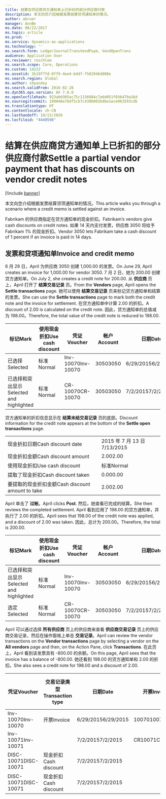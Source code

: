 ```yaml
---
title: 结算在供应商贷方通知单上已折扣的部分供应商付款
description: 本文向您介绍根据发票结算贷项通知单的情况。
author: abruer
manager: AnnBe
ms.date: 08/22/2017
ms.topic: article
ms.prod: ''
ms.service: dynamics-ax-applications
ms.technology: ''
ms.search.form: LedgerJournalTransVendPaym, VendOpenTrans
audience: Application User
ms.reviewer: roschlom
ms.search.scope: Core, Operations
ms.custom: 14222
ms.assetid: 2b19f7fd-9ff9-4ee4-bddf-f582946d008e
ms.search.region: Global
ms.author: shpandey
ms.search.validFrom: 2016-02-28
ms.dyn365.ops.version: AX 7.0.0
ms.openlocfilehash: 923ab0305ac75c1156984c7a6d051f036479a16d
ms.sourcegitcommit: 199848e78df5cb7c439b001bdbe1ece963593cdb
ms.translationtype: HT
ms.contentlocale: zh-CN
ms.lasthandoff: 10/13/2020
ms.locfileid: "4440598"
---
```

# <a name="settle-a-partial-vendor-payment-that-has-discounts-on-vendor-credit-notes"></a><span data-ttu-id="24d51-103">结算在供应商贷方通知单上已折扣的部分供应商付款</span><span class="sxs-lookup"><span data-stu-id="24d51-103">Settle a partial vendor payment that has discounts on vendor credit notes</span></span>

[!include [banner](../includes/banner.md)]

<span data-ttu-id="24d51-104">本文向您介绍根据发票结算贷项通知单的情况。</span><span class="sxs-lookup"><span data-stu-id="24d51-104">This article walks you through a scenario where a credit memo is settled against an invoice.</span></span>

<span data-ttu-id="24d51-105">Fabrikam 的供应商指定在贷方通知单的现金折扣。</span><span class="sxs-lookup"><span data-stu-id="24d51-105">Fabrikam’s vendors give cash discounts on credit notes.</span></span> <span data-ttu-id="24d51-106">如果 14 天内支付发票，供应商 3050 将给予 Fabrikam 1% 的现金折扣。</span><span class="sxs-lookup"><span data-stu-id="24d51-106">Vendor 3050 lets Fabrikam take a cash discount of 1 percent if an invoice is paid in 14 days.</span></span>

## <a name="invoice-and-credit-memo"></a><span data-ttu-id="24d51-107">发票和贷项通知单</span><span class="sxs-lookup"><span data-stu-id="24d51-107">Invoice and credit memo</span></span>
<span data-ttu-id="24d51-108">6 月 29 日，April 为供应商 3050 创建 1,000.00 的发票。</span><span class="sxs-lookup"><span data-stu-id="24d51-108">On June 29, April creates an invoice for 1,000.00 for vendor 3050.</span></span> <span data-ttu-id="24d51-109">7 月 2 日，她为 200.00 创建贷方通知单。</span><span class="sxs-lookup"><span data-stu-id="24d51-109">On July 2, she creates a credit note for 200.00.</span></span> <span data-ttu-id="24d51-110">从 **供应商** 页上，April 打开了 **结算交易记录** 页。</span><span class="sxs-lookup"><span data-stu-id="24d51-110">From the **Vendors** page, April opens the **Settle transactions** page.</span></span> <span data-ttu-id="24d51-111">她可以使用 **结算交易记录** 页来标记贷方通知单和结算的发票。</span><span class="sxs-lookup"><span data-stu-id="24d51-111">She can use the **Settle transactions** page to mark both the credit note and the invoice for settlement.</span></span> <span data-ttu-id="24d51-112">在贷方通知单中计算 2.00 的折扣。</span><span class="sxs-lookup"><span data-stu-id="24d51-112">A discount of 2.00 is calculated on the credit note.</span></span> <span data-ttu-id="24d51-113">因此，贷方通知单的总值减为 198.00。</span><span class="sxs-lookup"><span data-stu-id="24d51-113">Therefore, the total value of the credit note is reduced to 198.00.</span></span>

| <span data-ttu-id="24d51-114">标记</span><span class="sxs-lookup"><span data-stu-id="24d51-114">Mark</span></span>                     | <span data-ttu-id="24d51-115">使用现金折扣</span><span class="sxs-lookup"><span data-stu-id="24d51-115">Use cash discount</span></span> | <span data-ttu-id="24d51-116">凭证</span><span class="sxs-lookup"><span data-stu-id="24d51-116">Voucher</span></span>   | <span data-ttu-id="24d51-117">帐户</span><span class="sxs-lookup"><span data-stu-id="24d51-117">Account</span></span> | <span data-ttu-id="24d51-118">日期</span><span class="sxs-lookup"><span data-stu-id="24d51-118">Date</span></span>      | <span data-ttu-id="24d51-119">到期日期</span><span class="sxs-lookup"><span data-stu-id="24d51-119">Due date</span></span>  | <span data-ttu-id="24d51-120">开票</span><span class="sxs-lookup"><span data-stu-id="24d51-120">Invoice</span></span> | <span data-ttu-id="24d51-121">交易记录币种金额</span><span class="sxs-lookup"><span data-stu-id="24d51-121">Amount in transaction currency</span></span> | <span data-ttu-id="24d51-122">货币</span><span class="sxs-lookup"><span data-stu-id="24d51-122">Currency</span></span> | <span data-ttu-id="24d51-123">要结算的金额</span><span class="sxs-lookup"><span data-stu-id="24d51-123">Amount to settle</span></span> |
|--------------------------|-------------------|-----------|---------|-----------|-----------|---------|--------------------------------|----------|------------------|
| <span data-ttu-id="24d51-124">已选择</span><span class="sxs-lookup"><span data-stu-id="24d51-124">Selected</span></span>                 | <span data-ttu-id="24d51-125">标准</span><span class="sxs-lookup"><span data-stu-id="24d51-125">Normal</span></span>            | <span data-ttu-id="24d51-126">Inv-10070</span><span class="sxs-lookup"><span data-stu-id="24d51-126">Inv-10070</span></span> | <span data-ttu-id="24d51-127">3050</span><span class="sxs-lookup"><span data-stu-id="24d51-127">3050</span></span>    | <span data-ttu-id="24d51-128">6/29/2015</span><span class="sxs-lookup"><span data-stu-id="24d51-128">6/29/2015</span></span> | <span data-ttu-id="24d51-129">7/29/2015</span><span class="sxs-lookup"><span data-stu-id="24d51-129">7/29/2015</span></span> | <span data-ttu-id="24d51-130">10070</span><span class="sxs-lookup"><span data-stu-id="24d51-130">10070</span></span>   | <span data-ttu-id="24d51-131">-1,000.00</span><span class="sxs-lookup"><span data-stu-id="24d51-131">-1,000.00</span></span>                      | <span data-ttu-id="24d51-132">美元</span><span class="sxs-lookup"><span data-stu-id="24d51-132">USD</span></span>      | <span data-ttu-id="24d51-133">-990.00</span><span class="sxs-lookup"><span data-stu-id="24d51-133">-990.00</span></span>          |
| <span data-ttu-id="24d51-134">已选择和突出显示</span><span class="sxs-lookup"><span data-stu-id="24d51-134">Selected and highlighted</span></span> | <span data-ttu-id="24d51-135">标准</span><span class="sxs-lookup"><span data-stu-id="24d51-135">Normal</span></span>            | <span data-ttu-id="24d51-136">CR-10070</span><span class="sxs-lookup"><span data-stu-id="24d51-136">CR-10070</span></span>  | <span data-ttu-id="24d51-137">3050</span><span class="sxs-lookup"><span data-stu-id="24d51-137">3050</span></span>    | <span data-ttu-id="24d51-138">7/2/2015</span><span class="sxs-lookup"><span data-stu-id="24d51-138">7/2/2015</span></span>  | <span data-ttu-id="24d51-139">7/29/2015</span><span class="sxs-lookup"><span data-stu-id="24d51-139">7/29/2015</span></span> |         | <span data-ttu-id="24d51-140">200.00</span><span class="sxs-lookup"><span data-stu-id="24d51-140">200.00</span></span>                         | <span data-ttu-id="24d51-141">美元</span><span class="sxs-lookup"><span data-stu-id="24d51-141">USD</span></span>      | <span data-ttu-id="24d51-142">198.00</span><span class="sxs-lookup"><span data-stu-id="24d51-142">198.00</span></span>           |

<span data-ttu-id="24d51-143">贷方通知单的折扣信息显示在 **结算未结交易记录** 页的底部。</span><span class="sxs-lookup"><span data-stu-id="24d51-143">Discount information for the credit note appears at the bottom of the **Settle open transactions** page.</span></span>

|                              |           |
|------------------------------|-----------|
| <span data-ttu-id="24d51-144">现金折扣日期</span><span class="sxs-lookup"><span data-stu-id="24d51-144">Cash discount date</span></span>           | <span data-ttu-id="24d51-145">2015 年 7 月 13 日</span><span class="sxs-lookup"><span data-stu-id="24d51-145">7/13/2015</span></span> |
| <span data-ttu-id="24d51-146">现金折扣金额</span><span class="sxs-lookup"><span data-stu-id="24d51-146">Cash discount amount</span></span>         | <span data-ttu-id="24d51-147">2.00</span><span class="sxs-lookup"><span data-stu-id="24d51-147">2.00</span></span>      |
| <span data-ttu-id="24d51-148">使用现金折扣</span><span class="sxs-lookup"><span data-stu-id="24d51-148">Use cash discount</span></span>            | <span data-ttu-id="24d51-149">标准</span><span class="sxs-lookup"><span data-stu-id="24d51-149">Normal</span></span>    |
| <span data-ttu-id="24d51-150">提取了现金折扣</span><span class="sxs-lookup"><span data-stu-id="24d51-150">Cash discount taken</span></span>          | <span data-ttu-id="24d51-151">0.00</span><span class="sxs-lookup"><span data-stu-id="24d51-151">0.00</span></span>      |
| <span data-ttu-id="24d51-152">要提取的现金折扣金额</span><span class="sxs-lookup"><span data-stu-id="24d51-152">Cash discount amount to take</span></span> | <span data-ttu-id="24d51-153">2.00</span><span class="sxs-lookup"><span data-stu-id="24d51-153">2.00</span></span>      |

<span data-ttu-id="24d51-154">April 单击了 **过帐**。</span><span class="sxs-lookup"><span data-stu-id="24d51-154">April clicks **Post**.</span></span> <span data-ttu-id="24d51-155">然后，她查看已完成的结算。</span><span class="sxs-lookup"><span data-stu-id="24d51-155">She then reviews the completed settlement.</span></span> <span data-ttu-id="24d51-156">April 看到应用了 198.00 的贷方通知单，并执行了 2.00 的折扣。</span><span class="sxs-lookup"><span data-stu-id="24d51-156">April sees that 198.00 of the credit note was applied, and a discount of 2.00 was taken.</span></span> <span data-ttu-id="24d51-157">因此，总计为 200.00。</span><span class="sxs-lookup"><span data-stu-id="24d51-157">Therefore, the total is 200.00.</span></span>

| <span data-ttu-id="24d51-158">标记</span><span class="sxs-lookup"><span data-stu-id="24d51-158">Mark</span></span>                     | <span data-ttu-id="24d51-159">使用现金折扣</span><span class="sxs-lookup"><span data-stu-id="24d51-159">Use cash discount</span></span> | <span data-ttu-id="24d51-160">凭证</span><span class="sxs-lookup"><span data-stu-id="24d51-160">Voucher</span></span>   | <span data-ttu-id="24d51-161">帐户</span><span class="sxs-lookup"><span data-stu-id="24d51-161">Account</span></span> | <span data-ttu-id="24d51-162">日期</span><span class="sxs-lookup"><span data-stu-id="24d51-162">Date</span></span>      | <span data-ttu-id="24d51-163">到期日期</span><span class="sxs-lookup"><span data-stu-id="24d51-163">Due date</span></span>  | <span data-ttu-id="24d51-164">开票</span><span class="sxs-lookup"><span data-stu-id="24d51-164">Invoice</span></span>  | <span data-ttu-id="24d51-165">交易记录币种金额</span><span class="sxs-lookup"><span data-stu-id="24d51-165">Amount in transaction currency</span></span> | <span data-ttu-id="24d51-166">货币</span><span class="sxs-lookup"><span data-stu-id="24d51-166">Currency</span></span> | <span data-ttu-id="24d51-167">要结算的金额</span><span class="sxs-lookup"><span data-stu-id="24d51-167">Amount to settle</span></span> |
|--------------------------|-------------------|-----------|---------|-----------|-----------|----------|--------------------------------|----------|------------------|
| <span data-ttu-id="24d51-168">已选择和突出显示</span><span class="sxs-lookup"><span data-stu-id="24d51-168">Selected and highlighted</span></span> | <span data-ttu-id="24d51-169">标准</span><span class="sxs-lookup"><span data-stu-id="24d51-169">Normal</span></span>            | <span data-ttu-id="24d51-170">Inv-10070</span><span class="sxs-lookup"><span data-stu-id="24d51-170">Inv-10070</span></span> | <span data-ttu-id="24d51-171">3050</span><span class="sxs-lookup"><span data-stu-id="24d51-171">3050</span></span>    | <span data-ttu-id="24d51-172">6/29/2015</span><span class="sxs-lookup"><span data-stu-id="24d51-172">6/29/2015</span></span> | <span data-ttu-id="24d51-173">7/29/2015</span><span class="sxs-lookup"><span data-stu-id="24d51-173">7/29/2015</span></span> | <span data-ttu-id="24d51-174">10070</span><span class="sxs-lookup"><span data-stu-id="24d51-174">10070</span></span>    | <span data-ttu-id="24d51-175">-1,000.00</span><span class="sxs-lookup"><span data-stu-id="24d51-175">-1,000.00</span></span>                      | <span data-ttu-id="24d51-176">美元</span><span class="sxs-lookup"><span data-stu-id="24d51-176">USD</span></span>      | <span data-ttu-id="24d51-177">-200.00</span><span class="sxs-lookup"><span data-stu-id="24d51-177">-200.00</span></span>          |
| <span data-ttu-id="24d51-178">选定</span><span class="sxs-lookup"><span data-stu-id="24d51-178">Selected</span></span>                 | <span data-ttu-id="24d51-179">标准</span><span class="sxs-lookup"><span data-stu-id="24d51-179">Normal</span></span>            | <span data-ttu-id="24d51-180">CR-10070</span><span class="sxs-lookup"><span data-stu-id="24d51-180">CR-10070</span></span>  | <span data-ttu-id="24d51-181">3050</span><span class="sxs-lookup"><span data-stu-id="24d51-181">3050</span></span>    | <span data-ttu-id="24d51-182">7/2/2015</span><span class="sxs-lookup"><span data-stu-id="24d51-182">7/2/2015</span></span>  | <span data-ttu-id="24d51-183">7/29/2015</span><span class="sxs-lookup"><span data-stu-id="24d51-183">7/29/2015</span></span> | <span data-ttu-id="24d51-184">CR-10070</span><span class="sxs-lookup"><span data-stu-id="24d51-184">CR-10070</span></span> | <span data-ttu-id="24d51-185">200.00</span><span class="sxs-lookup"><span data-stu-id="24d51-185">200.00</span></span>                         | <span data-ttu-id="24d51-186">美元</span><span class="sxs-lookup"><span data-stu-id="24d51-186">USD</span></span>      | <span data-ttu-id="24d51-187">198.00</span><span class="sxs-lookup"><span data-stu-id="24d51-187">198.00</span></span>           |

<span data-ttu-id="24d51-188">April 可以通过选择 **所有供应商** 页上的供应商来查看 **供应商交易记录** 页上的供应商交易记录，然后在操作窗格上单击 **交易记录**。</span><span class="sxs-lookup"><span data-stu-id="24d51-188">April can review the vendor transactions on the **Vendor transactions** page by selecting a vendor on the **All vendors** page and then, on the Action Pane, click **Transactions**.</span></span> <span data-ttu-id="24d51-189">在此页上，April 看到该发票具有 -800.00 的余额。</span><span class="sxs-lookup"><span data-stu-id="24d51-189">On this page, April sees that the invoice has a balance of -800.00.</span></span> <span data-ttu-id="24d51-190">她还看到 198.00 的贷方通知单和 2.00 的折扣。</span><span class="sxs-lookup"><span data-stu-id="24d51-190">She also sees a credit note for 198.00 and a discount of 2.00.</span></span>

| <span data-ttu-id="24d51-191">凭证</span><span class="sxs-lookup"><span data-stu-id="24d51-191">Voucher</span></span>    | <span data-ttu-id="24d51-192">交易记录类型</span><span class="sxs-lookup"><span data-stu-id="24d51-192">Transaction type</span></span> | <span data-ttu-id="24d51-193">日期</span><span class="sxs-lookup"><span data-stu-id="24d51-193">Date</span></span>      | <span data-ttu-id="24d51-194">开票</span><span class="sxs-lookup"><span data-stu-id="24d51-194">Invoice</span></span> | <span data-ttu-id="24d51-195">交易币种借方金额</span><span class="sxs-lookup"><span data-stu-id="24d51-195">Amount in transaction currency debit</span></span> | <span data-ttu-id="24d51-196">交易币种贷方金额</span><span class="sxs-lookup"><span data-stu-id="24d51-196">Amount in transaction currency credit</span></span> | <span data-ttu-id="24d51-197">余额</span><span class="sxs-lookup"><span data-stu-id="24d51-197">Balance</span></span> | <span data-ttu-id="24d51-198">货币</span><span class="sxs-lookup"><span data-stu-id="24d51-198">Currency</span></span> |
|------------|------------------|-----------|---------|--------------------------------------|---------------------------------------|---------|----------|
| <span data-ttu-id="24d51-199">Inv-10070</span><span class="sxs-lookup"><span data-stu-id="24d51-199">Inv-10070</span></span>  | <span data-ttu-id="24d51-200">开票</span><span class="sxs-lookup"><span data-stu-id="24d51-200">Invoice</span></span>          | <span data-ttu-id="24d51-201">6/29/2015</span><span class="sxs-lookup"><span data-stu-id="24d51-201">6/29/2015</span></span> | <span data-ttu-id="24d51-202">10070</span><span class="sxs-lookup"><span data-stu-id="24d51-202">10070</span></span>   |                                      | <span data-ttu-id="24d51-203">1,000.00</span><span class="sxs-lookup"><span data-stu-id="24d51-203">1,000.00</span></span>                              | <span data-ttu-id="24d51-204">-800.00</span><span class="sxs-lookup"><span data-stu-id="24d51-204">-800.00</span></span> | <span data-ttu-id="24d51-205">美元</span><span class="sxs-lookup"><span data-stu-id="24d51-205">USD</span></span>      |
| <span data-ttu-id="24d51-206">Inv-10071</span><span class="sxs-lookup"><span data-stu-id="24d51-206">Inv-10071</span></span>  |                  | <span data-ttu-id="24d51-207">7/2/2015</span><span class="sxs-lookup"><span data-stu-id="24d51-207">7/2/2015</span></span>  | <span data-ttu-id="24d51-208">CR10071</span><span class="sxs-lookup"><span data-stu-id="24d51-208">CR10071</span></span> | <span data-ttu-id="24d51-209">200.00</span><span class="sxs-lookup"><span data-stu-id="24d51-209">200.00</span></span>                               |                                       | <span data-ttu-id="24d51-210">0.00</span><span class="sxs-lookup"><span data-stu-id="24d51-210">0.00</span></span>    | <span data-ttu-id="24d51-211">美元</span><span class="sxs-lookup"><span data-stu-id="24d51-211">USD</span></span>      |
| <span data-ttu-id="24d51-212">DISC-10071</span><span class="sxs-lookup"><span data-stu-id="24d51-212">DISC-10071</span></span> |  <span data-ttu-id="24d51-213">现金折扣</span><span class="sxs-lookup"><span data-stu-id="24d51-213">Cash discount</span></span>   | <span data-ttu-id="24d51-214">7/2/2015</span><span class="sxs-lookup"><span data-stu-id="24d51-214">7/2/2015</span></span>  |         | <span data-ttu-id="24d51-215">2.00</span><span class="sxs-lookup"><span data-stu-id="24d51-215">2.00</span></span>                                 |                                       | <span data-ttu-id="24d51-216">0.00</span><span class="sxs-lookup"><span data-stu-id="24d51-216">0.00</span></span>    | <span data-ttu-id="24d51-217">美元</span><span class="sxs-lookup"><span data-stu-id="24d51-217">USD</span></span>      |
| <span data-ttu-id="24d51-218">DISC-10071</span><span class="sxs-lookup"><span data-stu-id="24d51-218">DISC-10071</span></span> |  <span data-ttu-id="24d51-219">现金折扣</span><span class="sxs-lookup"><span data-stu-id="24d51-219">Cash discount</span></span>   | <span data-ttu-id="24d51-220">7/2/2015</span><span class="sxs-lookup"><span data-stu-id="24d51-220">7/2/2015</span></span>  |         |                                      | <span data-ttu-id="24d51-221">2.00</span><span class="sxs-lookup"><span data-stu-id="24d51-221">2.00</span></span>                                  | <span data-ttu-id="24d51-222">0.00</span><span class="sxs-lookup"><span data-stu-id="24d51-222">0.00</span></span>    | <span data-ttu-id="24d51-223">美元</span><span class="sxs-lookup"><span data-stu-id="24d51-223">USD</span></span>      |





